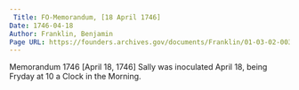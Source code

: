 ```yaml
---
 Title: FO-Memorandum, [18 April 1746]
Date: 1746-04-18
Author: Franklin, Benjamin
Page URL: https://founders.archives.gov/documents/Franklin/01-03-02-0031
---
```


Memorandum 1746
[April 18, 1746]
Sally was inoculated April 18, being Fryday at 10 a Clock in the Morning.

